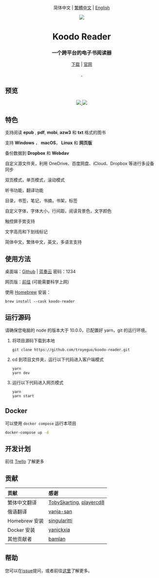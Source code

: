 <div align="center">

简体中文 | [繁體中文](https://github.com/troyeguo/koodo-reader/blob/master/README_tw.md) | [English](https://github.com/troyeguo/koodo-reader/blob/master/README.md)

</div>

<div align="center" width="128px" height="128px">
<img src="https://i.loli.net/2020/04/26/wrO8EPokvUQWaf5.png" />
</div>

<h1 align="center">
  Koodo Reader
</h1>
<h3 align="center">
  一个跨平台的电子书阅读器
</h3>
<div align="center">

[下载](https://koodo.960960.xyz/download) | [官网](https://koodo.960960.xyz)

</div>

<div align="center">
  <a href="https://github.com/troyeguo/koodo-reader/releases/latest">
    <img src="https://img.shields.io/github/release/troyeguo/koodo-reader.svg?style=flat-square" alt="">
  </a>

  <a href="https://github.com/troyeguo/koodo-reader/blob/master/LICENSE">
    <img src="https://img.shields.io/github/license/troyeguo/koodo-reader.svg?style=flat-square" alt="">
  </a>
</div>

## 预览

<div align="center">
  <a href="https://github.com/troyeguo/koodo-reader/releases/latest">
    <img src="https://i.loli.net/2020/07/18/5NhQZfxXRs8VO7c.png" >
  </a>
  <a href="https://github.com/troyeguo/koodo-reader/releases/latest">
    <img src="https://i.loli.net/2020/07/18/QHGNJStXsiLTvf3.png" >
  </a>
  <br/>
</div>

## 特色

支持阅读 **epub** , **pdf**, **mobi**, **azw3** 和 **txt** 格式的图书

支持 **Windows** ， **macOS**， **Linux** 和 **网页版**

备份数据到 **Dropbox** 和 **Webdav**

自定义源文件夹，利用 OneDrive、百度网盘、iCloud、Dropbox 等进行多设备同步

双页模式，单页模式，滚动模式

听书功能，翻译功能

目录，书签，笔记，书摘，书架，标签

自定义字体，字体大小，行间距，阅读背景色，文字颜色

触控屏手势支持

文字高亮和下划线标记

简体中文，繁体中文，英文，多语言支持

## 使用方法

桌面端：[Github](https://github.com/troyeguo/koodo-reader/releases/latest) | [蓝奏云](https://wwa.lanzous.com/b0c90cieb) 密码：1234

网页版：[前往](https://reader.960960.xyz) (可能需要科学上网)

使用 [Homebrew](https://brew.sh/) 安装：

```shell
brew install --cask koodo-reader
```

## 运行源码

请确保您电脑的 node 的版本大于 10.0.0，已配置好 yarn，git 的运行环境。

1. 将项目源码下载到本地

   ```
   git clone https://github.com/troyeguo/koodo-reader.git
   ```

2. cd 到项目文件夹，运行以下代码进入客户端模式

   ```
   yarn
   yarn dev
   ```

3. 运行以下代码进入网页模式

   ```
   yarn
   yarn start
   ```

## Docker

可以使用 `docker compose` 运行本项目

```bash
docker-compose up -d
```

## 开发计划

前往 [Trello](https://trello.com/b/dJ51EgHV/koodo-reader-开发路线图) 了解更多

## 贡献

| 贡献          | 感谢                                                                                       |
| :------------ | :----------------------------------------------------------------------------------------- |
| 繁体中文翻译  | [TobySkarting](https://github.com/TobySkarting), [playercd8](https://github.com/playercd8) |
| 俄语翻译      | [vanja-san](https://github.com/vanja-san)                                                  |
| Homebrew 安装 | [singularitti](https://github.com/singularitti)                                            |
| Docker 安装   | [yanickxia](https://github.com/yanickxia)                                                  |
| 其他贡献者    | [bamlan](https://github.com/bamlan)                                                        |

## 帮助

您可以在[issue](https://github.com/troyeguo/koodo-reader/issues)提问，或者前往[这里](https://koodo.960960.xyz/support)了解更多。
